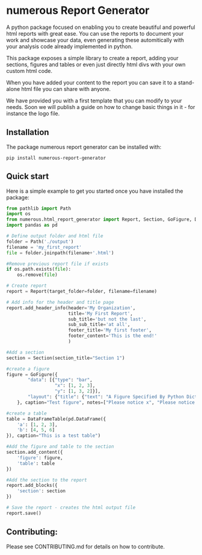 # numerous Report Generator

A python package focused on enabling you to create beautiful and powerful html reports with great ease. You can use the reports to document your work and showcase your data, even generating these automitically with your analysis code already implemented in python.

This package exposes a simple library to create a report, adding your sections, figures and tables or even just directly html divs with your own custom html code.

When you have added your content to the report you can save it to a stand-alone html file you can share with anyone.

We have provided you with a first template that you can modify to your needs. Soon we will publish a guide on how to change basic things in it - for instance the logo file.

## Installation

The package numerous report generator can be installed with:
```console
pip install numerous-report-generator
```

## Quick start

Here is a simple example to get you started once you have installed the package:

```python
from pathlib import Path
import os
from numerous.html_report_generator import Report, Section, GoFigure, DataFrameTable
import pandas as pd

# Define output folder and html file
folder = Path('./output')
filename = 'my_first_report'
file = folder.joinpath(filename+'.html')

#Remove previous report file if exists
if os.path.exists(file):
    os.remove(file)

# Create report
report = Report(target_folder=folder, filename=filename)

# Add info for the header and title page
report.add_header_info(header='My Organization',
                       title='My First Report',
                       sub_title='but not the last',
                       sub_sub_title='at all',
                       footer_title='My first footer',
                       footer_content='This is the end!'
                       )

#Add a section
section = Section(section_title="Section 1")

#create a figure
figure = GoFigure({
        "data": [{"type": "bar",
                  "x": [1, 2, 3],
                  "y": [1, 3, 2]}],
        "layout": {"title": {"text": "A Figure Specified By Python Dictionary"}}
    }, caption="Test figure", notes=["Please notice x", "Please notice y"])

#create a table
table = DataFrameTable(pd.DataFrame({
    'a': [1, 2, 3],
    'b': [4, 5, 6]
}), caption="This is a test table")

#Add the figure and table to the section
section.add_content({
    'figure': figure,
    'table': table
})

#Add the section to the report
report.add_blocks({
    'section': section
})

# Save the report - creates the html output file
report.save()
```

## Contributing:

Please see CONTRIBUTING.md for details on how to contribute.